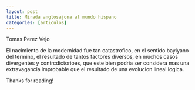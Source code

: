 ```yaml
---
layout: post
title: Mirada anglosajona al mundo hispano
categories: [articulos]
---
```


Tomas Perez Vejo

<!--more-->

El nacimiento de la modernidad fue tan catastrofico, en el sentido baylyano del termino, 
el resultado de tantos factores diversos, en muchos casos divergentes y contrcdictorioes, que este bien podria ser 
considera mas una extravagancia improbable que el resultado de una evolucion lineal logica.

Thanks for reading!